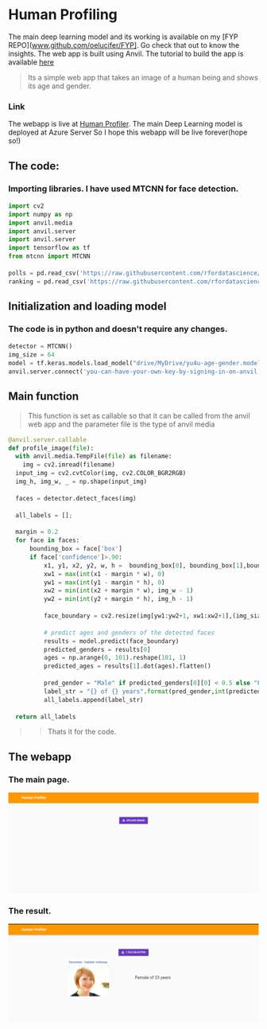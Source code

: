 
# Human Profiling

The main deep learning model and its working is available on my [FYP REPO](www.github.com/oelucifer/FYP]. Go check that out to know the insights. The web app is built using Anvil. The tutorial to build the app is available [here](https://anvil.works/learn/tutorials/jupyter-notebook-to-web-app)
> Its a simple web app that takes an image of a human being and shows its age and gender.

### Link

The webapp is live at [Human Profiler](https://humanprofiler.anvil.app/). The main Deep Learning model is deployed at Azure Server So I hope this webapp will be live forever(hope so!)


## The code:

### Importing libraries. I have used MTCNN for face detection.
```python
import cv2
import numpy as np
import anvil.media
import anvil.server
import anvil.server
import tensorflow as tf
from mtcnn import MTCNN

polls = pd.read_csv('https://raw.githubusercontent.com/rfordatascience/tidytuesday/master/data/2020/2020-04-14/polls.csv')
ranking = pd.read_csv('https://raw.githubusercontent.com/rfordatascience/tidytuesday/master/data/2020/2020-04-14/rankings.csv')
```

## Initialization and loading model
### The code is in python and doesn't require any changes.


```python
detector = MTCNN()
img_size = 64
model = tf.keras.models.load_model("drive/MyDrive/yu4u-age-gender.model")
anvil.server.connect('you-can-have-your-own-key-by-signing-in-on-anvil')
```

## Main function
> This function is set as callable so that it can be called from the anvil web app and the parameter file is the type of anvil media

```python
@anvil.server.callable
def profile_image(file):
  with anvil.media.TempFile(file) as filename:
    img = cv2.imread(filename)
  input_img = cv2.cvtColor(img, cv2.COLOR_BGR2RGB)
  img_h, img_w, _ = np.shape(input_img)

  faces = detector.detect_faces(img)

  all_labels = [];

  margin = 0.2
  for face in faces:
      bounding_box = face['box']
      if face['confidence']>.90: 
          x1, y1, x2, y2, w, h =  bounding_box[0], bounding_box[1],bounding_box[0]+bounding_box[2], bounding_box[1] + bounding_box[3],bounding_box[2],bounding_box[3]
          xw1 = max(int(x1 - margin * w), 0)
          yw1 = max(int(y1 - margin * h), 0)
          xw2 = min(int(x2 + margin * w), img_w - 1)
          yw2 = min(int(y2 + margin * h), img_h - 1)

          face_boundary = cv2.resize(img[yw1:yw2+1, xw1:xw2+1],(img_size,img_size)).reshape(-1,64,64,3)

          # predict ages and genders of the detected faces
          results = model.predict(face_boundary)
          predicted_genders = results[0]
          ages = np.arange(0, 101).reshape(101, 1)
          predicted_ages = results[1].dot(ages).flatten()

          pred_gender = "Male" if predicted_genders[0][0] < 0.5 else "Female"
          label_str = "{} of {} years".format(pred_gender,int(predicted_ages[0]))
          all_labels.append(label_str)
          
  return all_labels
```


>> Thats it for the code.


## The webapp

### The main page.
![png](images/Main.png)

### The result.
![png](images/Result.png)


